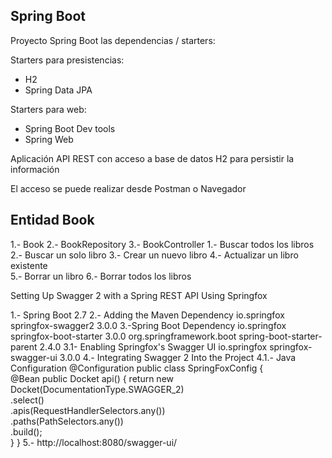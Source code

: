 ## Spring Boot

Proyecto Spring Boot las dependencias / starters:

Starters para presistencias:
* H2
* Spring Data JPA

Starters para web:
* Spring Boot Dev tools
* Spring Web

Aplicación API REST con acceso a base de datos H2 para persistir la información

El acceso se puede realizar desde Postman o Navegador


## Entidad Book

1.- Book
2.- BookRepository
3.- BookController
    1.- Buscar todos los libros
    2.- Buscar un solo libro
    3.- Crear un nuevo libro
    4.- Actualizar un libro existente   
    5.- Borrar un libro
    6.- Borrar todos los libros

Setting Up Swagger 2 with a Spring REST API Using Springfox

1.- Spring Boot 2.7 
2.- Adding the Maven Dependency
    <dependency>
        <groupId>io.springfox</groupId>
            <artifactId>springfox-swagger2</artifactId>
        <version>3.0.0</version>
    </dependency>
3.-Spring Boot Dependency
    <dependency>
        <groupId>io.springfox</groupId>
            <artifactId>springfox-boot-starter</artifactId>
        <version>3.0.0</version>
    </dependency>
    <dependency>
        <groupId>org.springframework.boot</groupId>
            <artifactId>spring-boot-starter-parent</artifactId>
        <version>2.4.0</version>
    </dependency>
    3.1- Enabling Springfox's Swagger UI
            <dependency>
                <groupId>io.springfox</groupId>
                    <artifactId>springfox-swagger-ui</artifactId>
                <version>3.0.0</version>
            </dependency>
4.- Integrating Swagger 2 Into the Project
    4.1.- Java Configuration
            @Configuration
            public class SpringFoxConfig {                                    
                @Bean
                public Docket api() {
                    return new Docket(DocumentationType.SWAGGER_2)  
                    .select()                                  
                    .apis(RequestHandlerSelectors.any())              
                    .paths(PathSelectors.any())                          
                    .build();                                           
                }
            }
5.- http://localhost:8080/swagger-ui/